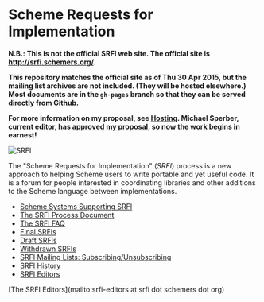 # Scheme Requests for Implementation

**N.B.: This is not the official SRFI web site.  The official site is http://srfi.schemers.org/.**

**This repository matches the official site as of Thu 30 Apr 2015, but the mailing list archives are not included.  (They will be hosted elsewhere.)  Most documents are in the `gh-pages` branch so that they can be served directly from Github.**

**For more information on my proposal, see [Hosting](hosting-on-github.md).  Michael Sperber, current editor, has [approved my proposal](http://permalink.gmane.org/gmane.lisp.scheme.srfi.announce/117), so now the work begins in earnest!**

![SRFI](https://scheme-requests-for-implementation.github.io/srfi/srfi.png)

The "Scheme Requests for Implementation" (*SRFI*) process is a new
approach to helping Scheme users to write portable and yet useful
code.  It is a forum for people interested in coordinating libraries
and other additions to the Scheme language between implementations.

- [Scheme Systems Supporting SRFI](https://scheme-requests-for-implementation.github.io/srfi/srfi-implementers.html)
- [The SRFI Process Document](https://scheme-requests-for-implementation.github.io/srfi/srfi-process.html)
- [The SRFI FAQ](https://scheme-requests-for-implementation.github.io/srfi/srfi-faq.html)
- [Final SRFIs](https://scheme-requests-for-implementation.github.io/srfi/final-srfis.html)
- [Draft SRFIs](https://scheme-requests-for-implementation.github.io/srfi/draft-srfis.html)
- [Withdrawn SRFIs](https://scheme-requests-for-implementation.github.io/srfi/withdrawn-srfis.html)
- [SRFI Mailing Lists: Subscribing/Unsubscribing](https://scheme-requests-for-implementation.github.io/srfi/srfi-list-subscribe.html)
- [SRFI History](https://scheme-requests-for-implementation.github.io/srfi/srfi-history.html)
- [SRFI Editors](https://scheme-requests-for-implementation.github.io/srfi/srfi-editors.html)

[The SRFI Editors](mailto:srfi-editors at srfi dot schemers dot org)
